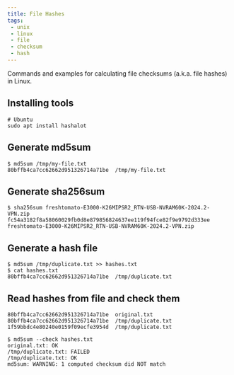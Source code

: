 ```yaml
---
title: File Hashes
tags:
 - unix
 - linux
 - file
 - checksum
 - hash
---
```


Commands and examples for calculating file checksums (a.k.a. file hashes) in Linux.
<!--more-->

## Installing tools

```shell
# Ubuntu
sudo apt install hashalot
```

## Generate md5sum

```shell
$ md5sum /tmp/my-file.txt
80bffb4ca7cc62662d951326714a71be  /tmp/my-file.txt
```

## Generate sha256sum 

```shell
$ sha256sum freshtomato-E3000-K26MIPSR2_RTN-USB-NVRAM60K-2024.2-VPN.zip
fc54a3182f8a58060029fb0d8e879856824637ee119f94fce82f9e9792d333ee  freshtomato-E3000-K26MIPSR2_RTN-USB-NVRAM60K-2024.2-VPN.zip
```

## Generate a hash file

```shell
$ md5sum /tmp/duplicate.txt >> hashes.txt
$ cat hashes.txt
80bffb4ca7cc62662d951326714a71be  /tmp/duplicate.txt
```

## Read hashes from file and check them

```text
80bffb4ca7cc62662d951326714a71be  original.txt
80bffb4ca7cc62662d951326714a71be  /tmp/duplicate.txt
1f59bbdc4e80240e0159f09ecfe3954d  /tmp/duplicate.txt
```

```shell
$ md5sum --check hashes.txt
original.txt: OK
/tmp/duplicate.txt: FAILED
/tmp/duplicate.txt: OK
md5sum: WARNING: 1 computed checksum did NOT match
```